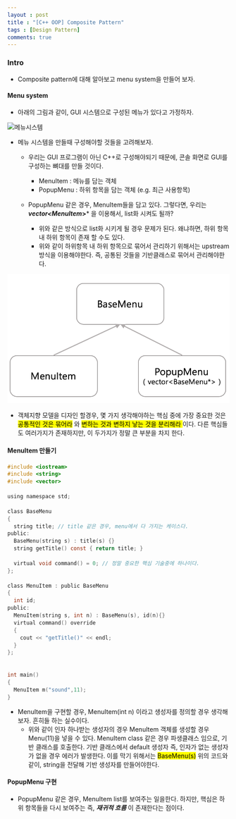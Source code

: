 ```yaml
---
layout : post
title : "[C++ OOP] Composite Pattern"
tags : [Design Pattern]
comments: true
---
```


### Intro
- Composite pattern에 대해 알아보고 menu system을 만들어 보자.

#### Menu system
- 아래의 그림과 같이, GUI 시스템으로 구성된 메뉴가 있다고 가정하자.

![메뉴시스템](../images/menu_system.png)

- 메뉴 시스템을 만들때 구성해야할 것들을 고려해보자.
  - 우리는 GUI 프로그램이 아닌 C++로 구성해야되기 때문에, 콘솔 화면로 GUI를 구성하는 뼈대를 만들 것이다.
    - MenuItem : 메뉴를 담는 객체
    - PopupMenu : 하위 항목을 담는 객체 (e.g. 최근 사용항목)
  
  - PopupMenu 같은 경우, MenuItem들을 담고 있다. 그렇다면, 우리는 ***vector<MenuItem*>*** 을 이용해서, list화 시켜도 될까?
    - 위와 같은 방식으로 list화 시키게 될 경우 문제가 된다. 왜냐하면, 하위 항목 내 하위 항목이 존재 할 수도 있다.
    - 위와 같이 하위항목 내 하위 항목으로 묶어서 관리하기 위해서는 upstream 방식을 이용해야한다. 즉, 공통된 것들을 기반클래스로 묶어서 관리해야한다.

![메뉴시스템 디자인](../images/basemenu.png)

- 객체지향 모델을 디자인 할경우, 몇 가지 생각해야하는 핵심 중에 가장 중요한 것은 <mark> 공통적인 것은 묶어라</mark> 와 <mark> 변하는 것과 변하지 낳는 것을 분리해라 </mark> 이다. 다른 핵심들도 여러가지가 존재하지만, 이 두가지가 정말 큰 부분을 차지 한다.

#### MenuItem 만들기

```c
#include <iostream>
#include <string>
#include <vector>

using namespace std;

class BaseMenu
{
  string title; // title 같은 경우, menu에서 다 가지는 케이스다.
public:
  BaseMenu(string s) : title(s) {}
  string getTitle() const { return title; }
  
  virtual void command() = 0; // 정말 중요한 핵심 기술중에 하나이다.
};

class MenuItem : public BaseMenu
{
  int id;
public:
  MenuItem(string s, int n) : BaseMenu(s), id(n){}
  virtual command() override
  {
    cout << "getTitle()" << endl;
  }
};


int main()
{
  MenuItem m("sound",11);
}
```

- MenuItem을 구현할 경우, MenuItem(int n) 이라고 생성자를 정의할 경우 생각해보자. 흔히들 하는 실수이다.
  - 위와 같이 인자 하나받는 생성자의 경우 MenuItem 객체를 생성할 경우 Menu(11)을 넣을 수 있다. MenuItem class 같은 경우 파생클래스 임으로, 기반 클래스를 호출한다. 기반 클래스에서 default 생성자 즉, 인자가 없는 생성자가 없을 경우 에러가 발생한다. 이를 막기 위해서는 <mark>BaseMenu(s)</mark> 위의 코드와 같이, string을 전달해 기반 생성자를 만들어야한다.

#### PopupMenu 구현
- PopupMenu 같은 경우, MenuItem list를 보여주는 일을한다. 하지만, 핵심은 하위 항목들을 다시 보여주는 즉, ***재귀적 흐름*** 이 존재한다는 점이다.
